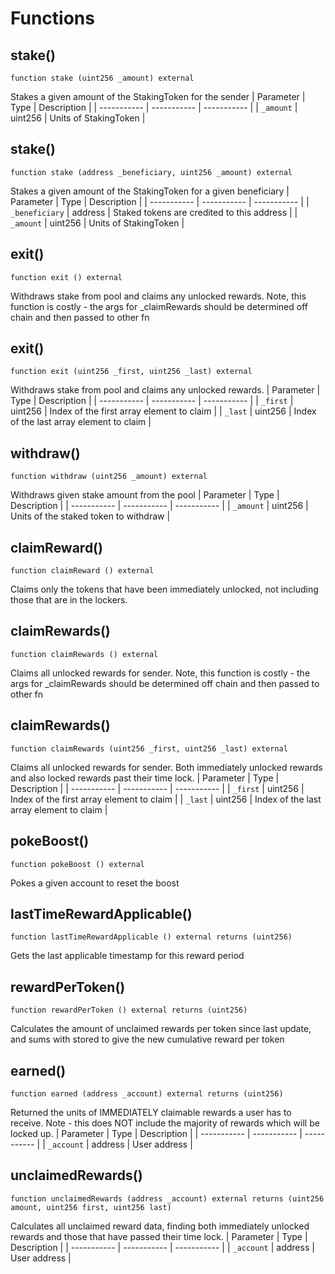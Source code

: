 # Functions

## stake()
`function stake (uint256 _amount) external`

Stakes a given amount of the StakingToken for the sender
| Parameter   | Type        | Description |
| ----------- | ----------- | ----------- | 
| `_amount` | uint256 | Units of StakingToken |

## stake()
`function stake (address _beneficiary, uint256 _amount) external`

Stakes a given amount of the StakingToken for a given beneficiary
| Parameter   | Type        | Description |
| ----------- | ----------- | ----------- | 
| `_beneficiary` | address | Staked tokens are credited to this address |
| `_amount` | uint256 | Units of StakingToken |

## exit()
`function exit () external`

Withdraws stake from pool and claims any unlocked rewards.Note, this function is costly - the args for _claimRewardsshould be determined off chain and then passed to other fn

## exit()
`function exit (uint256 _first, uint256 _last) external`

Withdraws stake from pool and claims any unlocked rewards.
| Parameter   | Type        | Description |
| ----------- | ----------- | ----------- | 
| `_first` | uint256 | Index of the first array element to claim |
| `_last` | uint256 | Index of the last array element to claim |

## withdraw()
`function withdraw (uint256 _amount) external`

Withdraws given stake amount from the pool
| Parameter   | Type        | Description |
| ----------- | ----------- | ----------- | 
| `_amount` | uint256 | Units of the staked token to withdraw |

## claimReward()
`function claimReward () external`

Claims only the tokens that have been immediately unlocked, not includingthose that are in the lockers.

## claimRewards()
`function claimRewards () external`

Claims all unlocked rewards for sender.Note, this function is costly - the args for _claimRewardsshould be determined off chain and then passed to other fn

## claimRewards()
`function claimRewards (uint256 _first, uint256 _last) external`

Claims all unlocked rewards for sender. Both immediately unlockedrewards and also locked rewards past their time lock.
| Parameter   | Type        | Description |
| ----------- | ----------- | ----------- | 
| `_first` | uint256 | Index of the first array element to claim |
| `_last` | uint256 | Index of the last array element to claim |

## pokeBoost()
`function pokeBoost () external`

Pokes a given account to reset the boost

## lastTimeRewardApplicable()
`function lastTimeRewardApplicable () external returns (uint256)`

Gets the last applicable timestamp for this reward period

## rewardPerToken()
`function rewardPerToken () external returns (uint256)`

Calculates the amount of unclaimed rewards per token since last update,and sums with stored to give the new cumulative reward per token

## earned()
`function earned (address _account) external returns (uint256)`

Returned the units of IMMEDIATELY claimable rewards a user has to receive. Note - thisdoes NOT include the majority of rewards which will be locked up.
| Parameter   | Type        | Description |
| ----------- | ----------- | ----------- | 
| `_account` | address | User address |

## unclaimedRewards()
`function unclaimedRewards (address _account) external returns (uint256 amount, uint256 first, uint256 last)`

Calculates all unclaimed reward data, finding both immediately unlocked rewardsand those that have passed their time lock.
| Parameter   | Type        | Description |
| ----------- | ----------- | ----------- | 
| `_account` | address | User address |

